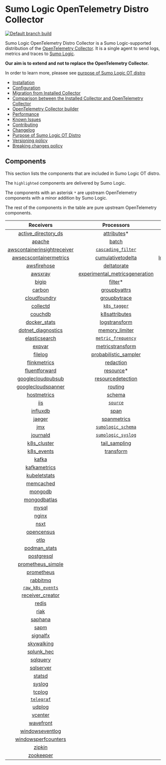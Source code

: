 # Sumo Logic OpenTelemetry Distro Collector

[![Default branch build](https://github.com/SumoLogic/sumologic-otel-collector/actions/workflows/dev_builds.yml/badge.svg)](https://github.com/SumoLogic/sumologic-otel-collector/actions/workflows/dev_builds.yml)

Sumo Logic OpenTelemetry Distro Collector is a Sumo Logic-supported distribution of the [OpenTelemetry Collector][otc_link].
It is a single agent to send logs, metrics and traces to [Sumo Logic][sumologic].

**Our aim is to extend and not to replace the OpenTelemetry Collector.**

In order to learn more, pleasee see [purpose of Sumo Logic OT distro](./docs/UpstreamRelation.md#purpose-of-sumo-logic-ot-distro)

[otc_link]: https://github.com/open-telemetry/opentelemetry-collector
[sumologic]: https://www.sumologic.com

- [Installation](docs/Installation.md)
- [Configuration](docs/Configuration.md)
- [Migration from Installed Collector](docs/Migration.md)
- [Comparison between the Installed Collector and OpenTelemetry Collector](docs/Comparison.md)
- [OpenTelemetry Collector builder](./otelcolbuilder/README.md)
- [Performance](docs/Performance.md)
- [Known Issues](docs/KnownIssues.md)
- [Contributing](./CONTRIBUTING.md)
- [Changelog](./CHANGELOG.md)
- [Purpose of Sumo Logic OT Distro](./docs/UpstreamRelation.md#purpose-of-sumo-logic-ot-distro)
- [Versioning policy](./docs/UpstreamRelation.md#versioning-policy)
- [Breaking changes policy](./docs/UpstreamRelation.md#breaking-changes-policy)

## Components

This section lists the components that are included in Sumo Logic OT distro.

The `highlighted` components are delivered by Sumo Logic.

The components with an asterisk `*` are upstream OpenTelemetry components with a minor addition by Sumo Logic.

The rest of the components in the table are pure upstream OpenTelemetry components.

|                         Receivers                          |                          Processors                          |               Exporters                |                  Extensions                  |
|:----------------------------------------------------------:|:------------------------------------------------------------:|:--------------------------------------:|:--------------------------------------------:|
|      [active_directory_ds][activedirectorydsreceiver]      |              [attributes][attributesprocessor]*              |        [carbon][carbonexporter]        |       [asapclient][asapauthextension]        |
|                  [apache][apachereceiver]                  |                   [batch][batchprocessor]                    |          [file][fileexporter]          |             [awsproxy][awsproxy]             |
| [awscontainerinsightreceiver][awscontainerinsightreceiver] |        [`cascading_filter`][cascadingfilterprocessor]        |         [kafka][kafkaexporter]         |       [basicauth][basicauthextension]        |
|  [awsecscontainermetrics][awsecscontainermetricsreceiver]  |       [cumulativetodelta][cumulativetodeltaprocessor]        | [loadbalancing][loadbalancingexporter] | [bearertokenauth][bearertokenauthextension]  |
|             [awsfirehose][awsfirehosereceiver]             |             [deltatorate][deltatorateprocessor]              |       [logging][loggingexporter]       |           [db_storage][dbstorage]            |
|                 [awsxray][awsxrayreceiver]                 | [experimental_metricsgeneration][metricsgenerationprocessor] |          [otlp][otlpexporter]          |      [docker_observer][dockerobserver]       |
|                   [bigip][bigipreceiver]                   |                  [filter][filterprocessor]*                  |      [otlphttp][otlphttpexporter]      |         [ecs_observer][ecsobserver]          |
|                  [carbon][carbonreceiver]                  |            [groupbyattrs][groupbyattrsprocessor]             |    [`sumologic`][sumologicexporter]    |     [ecs_task_observer][ecstaskobserver]     |
|            [cloudfoundry][cloudfoundryreceiver]            |            [groupbytrace][groupbytraceprocessor]             |                                        |         [file_storage][filestorage]          |
|                [collectd][collectdreceiver]                |                 [`k8s_tagger`][k8sprocessor]                 |                                        |     [health_check][healthcheckextension]     |
|                 [couchdb][couchdbreceiver]                 |           [k8sattributes][k8sattributesprocessor]            |                                        |        [host_observer][hostobserver]         |
|            [docker_stats][dockerstatsreceiver]             |           [logstransform][logstransformprocessor]            |                                        |       [http_forwarder][httpforwarder]        |
|      [dotnet_diagnostics][dotnetdiagnosticsreceiver]       |           [memory_limiter][memorylimiterprocessor]           |                                        | [jaegerremotesampling][jaegerremotesampling] |
|           [elasticsearch][elasticsearchreceiver]           |        [`metric_frequency`][metricfrequencyprocessor]        |                                        |         [k8s_observer][k8sobserver]          |
|                  [expvar][expvarreceiver]                  |        [metricstransform][metricstransformprocessor]         |                                        |      [memory_ballast][ballastextension]      |
|                 [filelog][filelogreceiver]                 |    [probabilistic_sampler][probabilisticsamplerprocessor]    |                                        |  [oauth2client][oauth2clientauthextension]   |
|            [flinkmetrics][flinkmetricsreceiver]            |               [redaction][redactionprocessor]                |                                        |          [oidc][oidcauthextension]           |
|           [fluentforward][fluentforwardreceiver]           |                [resource][resourceprocessor]*                |                                        |           [pprof][pprofextension]            |
|       [googlecloudpubsub][googlecloudpubsubreceiver]       |       [resourcedetection][resourcedetectionprocessor]        |                                        |       [sigv4auth][sigv4authextension]        |
|      [googlecloudspanner][googlecloudspannerreceiver]      |                 [routing][routingprocessor]                  |                                        |      [`sumologic`][sumologicextension]       |
|             [hostmetrics][hostmetricsreceiver]             |                  [schema][schemaprocessor]                   |                                        |          [zpages][zpagesextension]           |
|                     [iis][iisreceiver]                     |                 [`source`][sourceprocessor]                  |                                        |                                              |
|                [influxdb][influxdbreceiver]                |                    [span][spanprocessor]                     |                                        |                                              |
|                  [jaeger][jaegerreceiver]                  |             [spanmetrics][spanmetricsprocessor]              |                                        |                                              |
|                     [jmx][jmxreceiver]                     |        [`sumologic_schema`][sumologicschemaprocessor]        |                                        |                                              |
|                [journald][journaldreceiver]                |        [`sumologic_syslog`][sumologicsyslogprocessor]        |                                        |                                              |
|             [k8s_cluster][k8sclusterreceiver]              |            [tail_sampling][tailsamplingprocessor]            |                                        |                                              |
|              [k8s_events][k8seventsreceiver]               |               [transform][transformprocessor]                |                                        |                                              |
|                   [kafka][kafkareceiver]                   |                                                              |                                        |                                              |
|            [kafkametrics][kafkametricsreceiver]            |                                                              |                                        |                                              |
|            [kubeletstats][kubeletstatsreceiver]            |                                                              |                                        |                                              |
|               [memcached][memcachedreceiver]               |                                                              |                                        |                                              |
|                 [mongodb][mongodbreceiver]                 |                                                              |                                        |                                              |
|            [mongodbatlas][mongodbatlasreceiver]            |                                                              |                                        |                                              |
|                   [mysql][mysqlreceiver]                   |                                                              |                                        |                                              |
|                   [nginx][nginxreceiver]                   |                                                              |                                        |                                              |
|                    [nsxt][nsxtreceiver]                    |                                                              |                                        |                                              |
|              [opencensus][opencensusreceiver]              |                                                              |                                        |                                              |
|                    [otlp][otlpreceiver]                    |                                                              |                                        |                                              |
|               [podman_stats][podmanreceiver]               |                                                              |                                        |                                              |
|              [postgresql][postgresqlreceiver]              |                                                              |                                        |                                              |
|       [prometheus_simple][simpleprometheusreceiver]        |                                                              |                                        |                                              |
|              [prometheus][prometheusreceiver]              |                                                              |                                        |                                              |
|                [rabbitmq][rabbitmqreceiver]                |                                                              |                                        |                                              |
|          [`raw_k8s_events`][rawk8seventsreceiver]          |                                                              |                                        |                                              |
|            [receiver_creator][receivercreator]             |                                                              |                                        |                                              |
|                   [redis][redisreceiver]                   |                                                              |                                        |                                              |
|                    [riak][riakreceiver]                    |                                                              |                                        |                                              |
|                 [saphana][saphanareceiver]                 |                                                              |                                        |                                              |
|                    [sapm][sapmreceiver]                    |                                                              |                                        |                                              |
|                [signalfx][signalfxreceiver]                |                                                              |                                        |                                              |
|              [skywalking][skywalkingreceiver]              |                                                              |                                        |                                              |
|              [splunk_hec][splunkhecreceiver]               |                                                              |                                        |                                              |
|                [sqlquery][sqlqueryreceiver]                |                                                              |                                        |                                              |
|               [sqlserver][sqlserverreceiver]               |                                                              |                                        |                                              |
|                  [statsd][statsdreceiver]                  |                                                              |                                        |                                              |
|                  [syslog][syslogreceiver]                  |                                                              |                                        |                                              |
|                  [tcplog][tcplogreceiver]                  |                                                              |                                        |                                              |
|               [`telegraf`][telegrafreceiver]               |                                                              |                                        |                                              |
|                  [udplog][udplogreceiver]                  |                                                              |                                        |                                              |
|                 [vcenter][vcenterreceiver]                 |                                                              |                                        |                                              |
|               [wavefront][wavefrontreceiver]               |                                                              |                                        |                                              |
|         [windowseventlog][windowseventlogreceiver]         |                                                              |                                        |                                              |
|     [windowsperfcounters][windowsperfcountersreceiver]     |                                                              |                                        |                                              |
|                  [zipkin][zipkinreceiver]                  |                                                              |                                        |                                              |
|               [zookeeper][zookeeperreceiver]               |                                                              |                                        |                                              |

[activedirectorydsreceiver]: https://github.com/open-telemetry/opentelemetry-collector-contrib/tree/v0.54.0/receiver/activedirectorydsreceiver
[apachereceiver]: https://github.com/open-telemetry/opentelemetry-collector-contrib/tree/v0.54.0/receiver/apachereceiver
[awscontainerinsightreceiver]: https://github.com/open-telemetry/opentelemetry-collector-contrib/tree/v0.54.0/receiver/awscontainerinsightreceiver
[awsecscontainermetricsreceiver]: https://github.com/open-telemetry/opentelemetry-collector-contrib/tree/v0.54.0/receiver/awsecscontainermetricsreceiver
[awsfirehosereceiver]: https://github.com/open-telemetry/opentelemetry-collector-contrib/tree/v0.54.0/receiver/awsfirehosereceiver
[awsxrayreceiver]: https://github.com/open-telemetry/opentelemetry-collector-contrib/tree/v0.54.0/receiver/awsxrayreceiver
[bigipreceiver]: https://github.com/open-telemetry/opentelemetry-collector-contrib/tree/v0.54.0/receiver/bigipreceiver
[carbonreceiver]: https://github.com/open-telemetry/opentelemetry-collector-contrib/tree/v0.54.0/receiver/carbonreceiver
[cloudfoundryreceiver]: https://github.com/open-telemetry/opentelemetry-collector-contrib/tree/v0.54.0/receiver/cloudfoundryreceiver
[collectdreceiver]: https://github.com/open-telemetry/opentelemetry-collector-contrib/tree/v0.54.0/receiver/collectdreceiver
[couchdbreceiver]: https://github.com/open-telemetry/opentelemetry-collector-contrib/tree/v0.54.0/receiver/couchdbreceiver
[dockerstatsreceiver]: https://github.com/open-telemetry/opentelemetry-collector-contrib/tree/v0.54.0/receiver/dockerstatsreceiver
[dotnetdiagnosticsreceiver]: https://github.com/open-telemetry/opentelemetry-collector-contrib/tree/v0.54.0/receiver/dotnetdiagnosticsreceiver
[elasticsearchreceiver]: https://github.com/open-telemetry/opentelemetry-collector-contrib/tree/v0.54.0/receiver/elasticsearchreceiver
[expvarreceiver]: https://github.com/open-telemetry/opentelemetry-collector-contrib/tree/v0.54.0/receiver/expvarreceiver
[filelogreceiver]: https://github.com/open-telemetry/opentelemetry-collector-contrib/tree/v0.54.0/receiver/filelogreceiver
[flinkmetricsreceiver]: https://github.com/open-telemetry/opentelemetry-collector-contrib/tree/v0.54.0/receiver/flinkmetricsreceiver
[fluentforwardreceiver]: https://github.com/open-telemetry/opentelemetry-collector-contrib/tree/v0.54.0/receiver/fluentforwardreceiver
[googlecloudpubsubreceiver]: https://github.com/open-telemetry/opentelemetry-collector-contrib/tree/v0.54.0/receiver/googlecloudpubsubreceiver
[googlecloudspannerreceiver]: https://github.com/open-telemetry/opentelemetry-collector-contrib/tree/v0.54.0/receiver/googlecloudspannerreceiver
[hostmetricsreceiver]: https://github.com/open-telemetry/opentelemetry-collector-contrib/tree/v0.54.0/receiver/hostmetricsreceiver
[iisreceiver]: https://github.com/open-telemetry/opentelemetry-collector-contrib/tree/v0.54.0/receiver/iisreceiver
[influxdbreceiver]: https://github.com/open-telemetry/opentelemetry-collector-contrib/tree/v0.54.0/receiver/influxdbreceiver
[jaegerreceiver]: https://github.com/open-telemetry/opentelemetry-collector-contrib/tree/v0.54.0/receiver/jaegerreceiver
[jmxreceiver]: https://github.com/open-telemetry/opentelemetry-collector-contrib/tree/v0.54.0/receiver/jmxreceiver
[journaldreceiver]: https://github.com/open-telemetry/opentelemetry-collector-contrib/tree/v0.54.0/receiver/journaldreceiver
[k8sclusterreceiver]: https://github.com/open-telemetry/opentelemetry-collector-contrib/tree/v0.54.0/receiver/k8sclusterreceiver
[k8seventsreceiver]: https://github.com/open-telemetry/opentelemetry-collector-contrib/tree/v0.54.0/receiver/k8seventsreceiver
[kafkareceiver]: https://github.com/open-telemetry/opentelemetry-collector-contrib/tree/v0.54.0/receiver/kafkareceiver
[kafkametricsreceiver]: https://github.com/open-telemetry/opentelemetry-collector-contrib/tree/v0.54.0/receiver/kafkametricsreceiver
[kubeletstatsreceiver]: https://github.com/open-telemetry/opentelemetry-collector-contrib/tree/v0.54.0/receiver/kubeletstatsreceiver
[memcachedreceiver]: https://github.com/open-telemetry/opentelemetry-collector-contrib/tree/v0.54.0/receiver/memcachedreceiver
[mongodbreceiver]: https://github.com/open-telemetry/opentelemetry-collector-contrib/tree/v0.54.0/receiver/mongodbreceiver
[mongodbatlasreceiver]: https://github.com/open-telemetry/opentelemetry-collector-contrib/tree/v0.54.0/receiver/mongodbatlasreceiver
[mysqlreceiver]: https://github.com/open-telemetry/opentelemetry-collector-contrib/tree/v0.54.0/receiver/mysqlreceiver
[nginxreceiver]: https://github.com/open-telemetry/opentelemetry-collector-contrib/tree/v0.54.0/receiver/nginxreceiver
[nsxtreceiver]: https://github.com/open-telemetry/opentelemetry-collector-contrib/tree/v0.54.0/receiver/nsxtreceiver
[opencensusreceiver]: https://github.com/open-telemetry/opentelemetry-collector-contrib/tree/v0.54.0/receiver/opencensusreceiver
[otlpreceiver]: https://github.com/open-telemetry/opentelemetry-collector/tree/v0.54.0/receiver/otlpreceiver
[podmanreceiver]: https://github.com/open-telemetry/opentelemetry-collector-contrib/tree/v0.54.0/receiver/podmanreceiver
[postgresqlreceiver]: https://github.com/open-telemetry/opentelemetry-collector-contrib/tree/v0.54.0/receiver/postgresqlreceiver
[simpleprometheusreceiver]: https://github.com/open-telemetry/opentelemetry-collector-contrib/tree/v0.54.0/receiver/simpleprometheusreceiver
[prometheusreceiver]: https://github.com/open-telemetry/opentelemetry-collector-contrib/tree/v0.54.0/receiver/prometheusreceiver
[rabbitmqreceiver]: https://github.com/open-telemetry/opentelemetry-collector-contrib/tree/v0.54.0/receiver/rabbitmqreceiver
[rawk8seventsreceiver]: ./pkg/receiver/rawk8seventsreceiver
[receivercreator]: https://github.com/open-telemetry/opentelemetry-collector-contrib/tree/v0.54.0/receiver/receivercreator
[redisreceiver]: https://github.com/open-telemetry/opentelemetry-collector-contrib/tree/v0.54.0/receiver/redisreceiver
[riakreceiver]: https://github.com/open-telemetry/opentelemetry-collector-contrib/tree/v0.54.0/receiver/riakreceiver
[saphanareceiver]: https://github.com/open-telemetry/opentelemetry-collector-contrib/tree/v0.54.0/receiver/saphanareceiver
[sapmreceiver]: https://github.com/open-telemetry/opentelemetry-collector-contrib/tree/v0.54.0/receiver/sapmreceiver
[signalfxreceiver]: https://github.com/open-telemetry/opentelemetry-collector-contrib/tree/v0.54.0/receiver/signalfxreceiver
[skywalkingreceiver]: https://github.com/open-telemetry/opentelemetry-collector-contrib/tree/v0.54.0/receiver/skywalkingreceiver
[splunkhecreceiver]: https://github.com/open-telemetry/opentelemetry-collector-contrib/tree/v0.54.0/receiver/splunkhecreceiver
[sqlqueryreceiver]: https://github.com/open-telemetry/opentelemetry-collector-contrib/tree/v0.54.0/receiver/sqlqueryreceiver
[sqlserverreceiver]: https://github.com/open-telemetry/opentelemetry-collector-contrib/tree/v0.54.0/receiver/sqlserverreceiver
[statsdreceiver]: https://github.com/open-telemetry/opentelemetry-collector-contrib/tree/v0.54.0/receiver/statsdreceiver
[syslogreceiver]: https://github.com/open-telemetry/opentelemetry-collector-contrib/tree/v0.54.0/receiver/syslogreceiver
[tcplogreceiver]: https://github.com/open-telemetry/opentelemetry-collector-contrib/tree/v0.54.0/receiver/tcplogreceiver
[telegrafreceiver]: ./pkg/receiver/telegrafreceiver
[udplogreceiver]: https://github.com/open-telemetry/opentelemetry-collector-contrib/tree/v0.54.0/receiver/udplogreceiver
[vcenterreceiver]: https://github.com/open-telemetry/opentelemetry-collector-contrib/tree/v0.54.0/receiver/vcenterreceiver
[wavefrontreceiver]: https://github.com/open-telemetry/opentelemetry-collector-contrib/tree/v0.54.0/receiver/wavefrontreceiver
[windowseventlogreceiver]: https://github.com/open-telemetry/opentelemetry-collector-contrib/tree/v0.54.0/receiver/windowseventlogreceiver
[windowsperfcountersreceiver]: https://github.com/open-telemetry/opentelemetry-collector-contrib/tree/v0.54.0/receiver/windowsperfcountersreceiver
[zipkinreceiver]: https://github.com/open-telemetry/opentelemetry-collector-contrib/tree/v0.54.0/receiver/zipkinreceiver
[zookeeperreceiver]: https://github.com/open-telemetry/opentelemetry-collector-contrib/tree/v0.54.0/receiver/zookeeperreceiver

[attributesprocessor]: https://github.com/SumoLogic/opentelemetry-collector-contrib/tree/v0.54.0-filterprocessor/processor/attributesprocessor
[batchprocessor]: https://github.com/open-telemetry/opentelemetry-collector/tree/v0.54.0/processor/batchprocessor
[cascadingfilterprocessor]: ./pkg/processor/cascadingfilterprocessor
[cumulativetodeltaprocessor]: https://github.com/open-telemetry/opentelemetry-collector-contrib/tree/v0.54.0/processor/cumulativetodeltaprocessor
[deltatorateprocessor]: https://github.com/open-telemetry/opentelemetry-collector-contrib/tree/v0.54.0/processor/deltatorateprocessor
[metricsgenerationprocessor]: https://github.com/open-telemetry/opentelemetry-collector-contrib/tree/v0.54.0/processor/metricsgenerationprocessor

[filterprocessor]: https://github.com/SumoLogic/opentelemetry-collector-contrib/tree/v0.54.0-filterprocessor/processor/filterprocessor
[groupbyattrsprocessor]: https://github.com/open-telemetry/opentelemetry-collector-contrib/tree/v0.54.0/processor/groupbyattrsprocessor
[groupbytraceprocessor]: https://github.com/open-telemetry/opentelemetry-collector-contrib/tree/v0.54.0/processor/groupbytraceprocessor
[k8sprocessor]: ./pkg/processor/k8sprocessor
[k8sattributesprocessor]: https://github.com/open-telemetry/opentelemetry-collector-contrib/tree/v0.54.0/processor/k8sattributesprocessor
[logstransformprocessor]: https://github.com/open-telemetry/opentelemetry-collector-contrib/tree/v0.54.0/processor/logstransformprocessor
[memorylimiterprocessor]: https://github.com/open-telemetry/opentelemetry-collector/tree/v0.54.0/processor/memorylimiterprocessor
[metricfrequencyprocessor]: ./pkg/processor/metricfrequencyprocessor
[metricstransformprocessor]: https://github.com/open-telemetry/opentelemetry-collector-contrib/tree/v0.54.0/processor/metricstransformprocessor
[probabilisticsamplerprocessor]: https://github.com/open-telemetry/opentelemetry-collector-contrib/tree/v0.54.0/processor/probabilisticsamplerprocessor
[redactionprocessor]: https://github.com/open-telemetry/opentelemetry-collector-contrib/tree/v0.54.0/processor/redactionprocessor
[resourceprocessor]: https://github.com/SumoLogic/opentelemetry-collector-contrib/tree/v0.54.0-filterprocessor/processor/resourceprocessor
[resourcedetectionprocessor]: https://github.com/open-telemetry/opentelemetry-collector-contrib/tree/v0.54.0/processor/resourcedetectionprocessor
[routingprocessor]: https://github.com/open-telemetry/opentelemetry-collector-contrib/tree/v0.54.0/processor/routingprocessor
[schemaprocessor]: https://github.com/open-telemetry/opentelemetry-collector-contrib/tree/v0.54.0/processor/schemaprocessor
[sourceprocessor]: ./pkg/processor/sourceprocessor
[spanprocessor]: https://github.com/open-telemetry/opentelemetry-collector-contrib/tree/v0.54.0/processor/spanprocessor
[spanmetricsprocessor]: https://github.com/open-telemetry/opentelemetry-collector-contrib/tree/v0.54.0/processor/spanmetricsprocessor
[sumologicschemaprocessor]: ./pkg/processor/sumologicschemaprocessor
[sumologicsyslogprocessor]: ./pkg/processor/sumologicsyslogprocessor
[tailsamplingprocessor]: https://github.com/open-telemetry/opentelemetry-collector-contrib/tree/v0.54.0/processor/tailsamplingprocessor
[transformprocessor]: https://github.com/open-telemetry/opentelemetry-collector-contrib/tree/v0.54.0/processor/transformprocessor

[carbonexporter]: https://github.com/open-telemetry/opentelemetry-collector-contrib/tree/v0.54.0/exporter/carbonexporter
[fileexporter]: https://github.com/open-telemetry/opentelemetry-collector-contrib/tree/v0.54.0/exporter/fileexporter
[kafkaexporter]: https://github.com/open-telemetry/opentelemetry-collector-contrib/tree/v0.54.0/exporter/kafkaexporter
[loadbalancingexporter]: https://github.com/open-telemetry/opentelemetry-collector-contrib/tree/v0.54.0/exporter/loadbalancingexporter
[loggingexporter]: https://github.com/open-telemetry/opentelemetry-collector/tree/v0.54.0/exporter/loggingexporter
[otlpexporter]: https://github.com/open-telemetry/opentelemetry-collector/tree/v0.54.0/exporter/otlpexporter
[otlphttpexporter]: https://github.com/open-telemetry/opentelemetry-collector/tree/v0.54.0/exporter/otlphttpexporter
[sumologicexporter]: ./pkg/exporter/sumologicexporter

[asapauthextension]: https://github.com/open-telemetry/opentelemetry-collector-contrib/tree/v0.54.0/extension/asapauthextension
[awsproxy]: https://github.com/open-telemetry/opentelemetry-collector-contrib/tree/v0.54.0/extension/awsproxy
[basicauthextension]: https://github.com/open-telemetry/opentelemetry-collector-contrib/tree/v0.54.0/extension/basicauthextension
[bearertokenauthextension]: https://github.com/open-telemetry/opentelemetry-collector-contrib/tree/v0.54.0/extension/bearertokenauthextension
[dbstorage]: https://github.com/open-telemetry/opentelemetry-collector-contrib/tree/v0.54.0/extension/storage/dbstorage
[dockerobserver]: https://github.com/open-telemetry/opentelemetry-collector-contrib/tree/v0.54.0/extension/observer/dockerobserver
[ecsobserver]: https://github.com/open-telemetry/opentelemetry-collector-contrib/tree/v0.54.0/extension/observer/ecsobserver
[ecstaskobserver]: https://github.com/open-telemetry/opentelemetry-collector-contrib/tree/v0.54.0/extension/observer/ecstaskobserver
[filestorage]: https://github.com/open-telemetry/opentelemetry-collector-contrib/tree/v0.54.0/extension/storage/filestorage
[healthcheckextension]: https://github.com/open-telemetry/opentelemetry-collector-contrib/tree/v0.54.0/extension/healthcheckextension
[hostobserver]: https://github.com/open-telemetry/opentelemetry-collector-contrib/tree/v0.54.0/extension/observer/hostobserver
[httpforwarder]: https://github.com/open-telemetry/opentelemetry-collector-contrib/tree/v0.54.0/extension/httpforwarder
[jaegerremotesampling]: https://github.com/open-telemetry/opentelemetry-collector-contrib/tree/v0.54.0/extension/jaegerremotesampling
[k8sobserver]: https://github.com/open-telemetry/opentelemetry-collector-contrib/tree/v0.54.0/extension/observer/k8sobserver
[ballastextension]: https://github.com/open-telemetry/opentelemetry-collector/tree/v0.54.0/extension/ballastextension
[oauth2clientauthextension]: https://github.com/open-telemetry/opentelemetry-collector-contrib/tree/v0.54.0/extension/oauth2clientauthextension
[oidcauthextension]: https://github.com/open-telemetry/opentelemetry-collector-contrib/tree/v0.54.0/extension/oidcauthextension
[pprofextension]: https://github.com/open-telemetry/opentelemetry-collector-contrib/tree/v0.54.0/extension/pprofextension
[sigv4authextension]: https://github.com/open-telemetry/opentelemetry-collector-contrib/tree/v0.54.0/extension/sigv4authextension
[sumologicextension]: ./pkg/extension/sumologicextension
[zpagesextension]: https://github.com/open-telemetry/opentelemetry-collector/tree/v0.54.0/extension/zpagesextension
